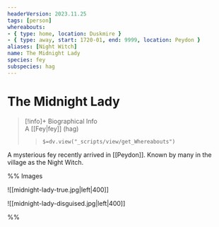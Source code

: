 ```yaml
---
headerVersion: 2023.11.25
tags: [person]
whereabouts: 
- { type: home, location: Duskmire }
- { type: away, start: 1720-01, end: 9999, location: Peydon }
aliases: [Night Witch]
name: The Midnight Lady
species: fey
subspecies: hag
---
```

# The Midnight Lady
>[!info]+ Biographical Info  
> A [[Fey|fey]] (hag)  
>> `$=dv.view("_scripts/view/get_Whereabouts")`

A mysterious fey recently arrived in [[Peydon]]. Known by many in the village as the Night Witch.

%% Images

![[midnight-lady-true.jpg|left|400]]


![[midnight-lady-disguised.jpg|left|400]]

%%

